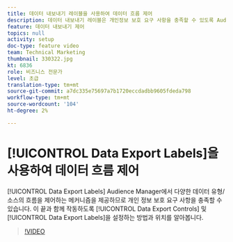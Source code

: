 ```yaml
---
title: 데이터 내보내기 레이블을 사용하여 데이터 흐름 제어
description: 데이터 내보내기 레이블은 개인정보 보호 요구 사항을 충족할 수 있도록 Audience Manager에서 다양한 데이터 유형/소스의 흐름을 제어하는 메커니즘을 제공합니다. 데이터 내보내기 제어 및 데이터 내보내기 레이블을 설정하는 방법과 위치를 이 문제와 함께 알아봅니다.
feature: 데이터 내보내기 제어
topics: null
activity: setup
doc-type: feature video
team: Technical Marketing
thumbnail: 330322.jpg
kt: 6836
role: 비즈니스 전문가
level: 초급
translation-type: tm+mt
source-git-commit: a7dc335e75697a7b1720eccdadbb9605fdeda798
workflow-type: tm+mt
source-wordcount: '104'
ht-degree: 2%

---
```



# [!UICONTROL Data Export Labels]을 사용하여 데이터 흐름 제어

[!UICONTROL Data Export Labels] Audience Manager에서 다양한 데이터 유형/소스의 흐름을 제어하는 메커니즘을 제공하므로 개인 정보 보호 요구 사항을 충족할 수 있습니다. 이 끝과 함께 작동하도록 [!UICONTROL Data Export Controls] 및 [!UICONTROL Data Export Labels]을 설정하는 방법과 위치를 알아봅니다.

>[!VIDEO](https://video.tv.adobe.com/v/330322/?quality=12&learn=on)
